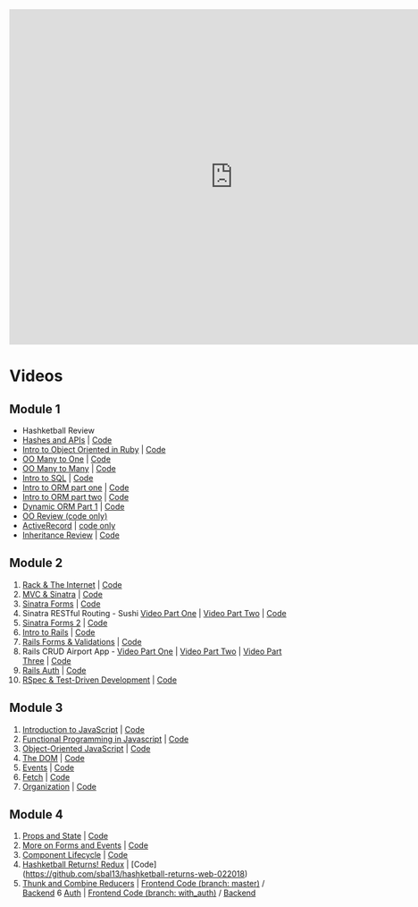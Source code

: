 <iframe src="https://calendar.google.com/calendar/embed?showTitle=0&amp;showPrint=0&amp;showTabs=0&amp;showCalendars=0&amp;mode=WEEK&amp;height=600&amp;wkst=1&amp;bgcolor=%23FFFFFF&amp;src=flatironschool.com_vfm25ms8p3hf1gi1fbr5kmss60%40group.calendar.google.com&amp;color=%23711616&amp;ctz=America%2FNew_York" style="border-width:0" width="800" height="600" frameborder="0" scrolling="no"></iframe>

# Videos

## Module 1

* Hashketball Review
* [Hashes and APIs](https://www.youtube.com/watch?v=Jqmo0ZpCSh4) | [Code](https://github.com/learn-co-students/web-022018/tree/master/01_hashes_and_apis)
* [Intro to Object Oriented in Ruby](https://youtu.be/Zk37IdHYz2E) | [Code](https://github.com/learn-co-students/web-022018/tree/master/02-ruby-oo)
* [OO Many to One](https://www.youtube.com/watch?v=69PMa8I_P7E) | [Code](https://github.com/learn-co-students/web-022018/tree/master/03-oo-many-to-one)
* [OO Many to Many](https://www.youtube.com/watch?v=HYeNKfH70us) | [Code](https://github.com/learn-co-students/web-022018/tree/master/04-oo-many-to-many)
* [Intro to SQL](https://youtu.be/24maeY3xe-c) | [Code](https://github.com/learn-co-students/web-022018/tree/master/05-intro-sql)
* [Intro to ORM part one](https://youtu.be/VxjhKGr_mHg) | [Code](https://github.com/learn-co-students/web-022018/tree/master/06-intro-to-orms)
* [Intro to ORM part two](https://youtu.be/AiQKbVh5h-A) | [Code](https://github.com/learn-co-students/web-022018/tree/master/06-intro-to-orms)
* [Dynamic ORM Part 1](https://youtu.be/96nzKjC1Wwk) | [Code](https://github.com/learn-co-students/web-022018/tree/master/07-dynamic-orms)
* [OO Review (code only)](https://github.com/learn-co-students/web-022018/tree/master/08-oo-review)
* [ActiveRecord](https://youtu.be/kO4fTpLq_b4) | [code only](https://github.com/learn-co-students/web-022018/tree/master/09-active-record)
* [Inheritance Review](https://youtu.be/QtZXkyJ_GA4 ) | [Code](https://github.com/learn-co-students/web-022018/tree/master/09a-inheritance)

## Module 2

1. [Rack & The Internet](https://youtu.be/TyTgGgMXJvs) | [Code](https://github.com/learn-co-students/web-022018/tree/master/10-rack)
2. [MVC & Sinatra](https://youtu.be/xhwZ-p-tyVU) | [Code](https://github.com/learn-co-students/web-022018/tree/master/11-sinatra-mvc/bestbuy)
3. [Sinatra Forms](https://youtu.be/Z0WkjcDG1kY) | [Code](https://github.com/learn-co-students/web-022018/tree/master/12-sinatra-forms/badreads)
4. Sinatra RESTful Routing - Sushi [Video Part One](https://youtu.be/LDxcsTJSbdo) | [Video Part Two](https://youtu.be/dADVwgMgv2c) | [Code](https://github.com/learn-co-students/web-022018/tree/master/13-sinatra-restful-routing-sushi)
5. [Sinatra Forms 2](https://youtu.be/uxH527jfw3c) | [Code](https://github.com/learn-co-students/web-022018/tree/master/14-sinatra-forms-again/badreads)
6. [Intro to Rails](https://youtu.be/1CD5iniV_00) | [Code](https://github.com/learn-co-students/web-022018/tree/master/15-intro-to-rails/)
7. [Rails Forms & Validations](https://youtu.be/h4aJ3OFnNDk) | [Code](https://github.com/learn-co-students/web-022018/tree/master/16-rails-forms/racetrack)
8. Rails CRUD Airport App - [Video Part One](https://youtu.be/vh-X7I8dk0w) | [Video Part Two](https://youtu.be/f2-hRlRauMI) | [Video Part Three](https://youtu.be/WDNOu1exF8E) |  [Code](https://github.com/learn-co-students/web-022018/tree/master/17-rails-crud-app-airport)
9. [Rails Auth](https://youtu.be/6amaCUiqmds) | [Code](https://github.com/learn-co-students/web-022018/tree/master/18-rails-auth/authapp)
10. [RSpec & Test-Driven Development](https://youtu.be/j71EprlCDqE) | [Code](https://github.com/learn-co-students/web-022018/tree/master/19-intro-tdd)

## Module 3

1. [Introduction to JavaScript](https://youtu.be/vGBnkrk453M) | [Code](https://github.com/learn-co-students/web-022018/tree/master/20-intro-javascript)
2. [Functional Programming in Javascript](https://youtu.be/1lugvdkrBbQ) | [Code](https://github.com/learn-co-students/web-022018/tree/master/21-javascript-functional-programming)
3. [Object-Oriented JavaScript](https://www.youtube.com/watch?v=CRl-InpR2nk) | [Code](https://github.com/learn-co-students/web-022018/tree/master/22-oo-js)
4. [The DOM](https://www.youtube.com/watch?v=t8fanYQmLqQ&feature=youtu.be) | [Code](https://github.com/learn-co-students/web-022018/tree/master/23-dom)
5. [Events](https://youtu.be/CyxZ_2-DYf8) | [Code](https://github.com/learn-co-students/web-022018/tree/master/24-dom-events)
6. [Fetch](https://www.youtube.com/watch?v=haE5LVXG4j0&feature=youtu.be) | [Code](https://github.com/learn-co-students/web-022018/tree/master/25-fetch)
7. [Organization](https://youtu.be/i-bVkiPNPP0) | [Code](https://github.com/learn-co-students/web-022018/tree/master/26-organization)

## Module 4

1. [Props and State](https://www.youtube.com/watch?v=D7NT2N3ZrjM) | [Code](https://github.com/sbal13/Props-and-State-web-022018)
2. [More on Forms and Events](https://www.youtube.com/watch?v=EIq-42ehuCI) | [Code](https://github.com/sbal13/Props-and-State-web-022018/tree/forms)
3. [Component Lifecycle](https://youtu.be/CNaJfzlcUPM) | [Code](https://github.com/sbal13/component-lifecycle-022018)
4. [Hashketball Returns! Redux](https://www.youtube.com/watch?v=exrklgqS0Tk&feature=youtu.be) | [Code] (https://github.com/sbal13/hashketball-returns-web-022018)
5. [Thunk and Combine Reducers](https://www.youtube.com/watch?v=fSlv1m_pK9w) | [Frontend Code (branch: master)](https://github.com/sbal13/mecha-matchr-web-022018) / [Backend](https://github.com/sbal13/mecha-matchr-api-web-022018)
6 [Auth]() | [Frontend Code (branch: with_auth)](https://github.com/sbal13/mecha-matchr-web-022018) / [Backend](https://github.com/sbal13/mecha-matchr-api-web-022018)
